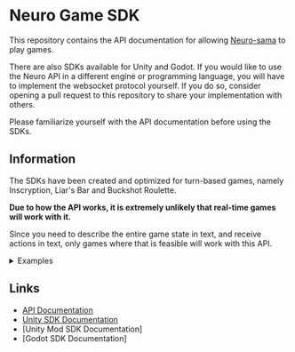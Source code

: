 # Neuro Game SDK

This repository contains the API documentation for allowing [Neuro-sama](https://twitch.tv/vedal987) to play games.

There are also SDKs available for Unity and Godot. If you would like to use the Neuro API in a different engine or programming language, you will have to implement the websocket protocol yourself. If you do so, consider opening a pull request to this repository to share your implementation with others.

Please familiarize yourself with the API documentation before using the SDKs.

## Information 

The SDKs have been created and optimized for turn-based games, namely Inscryption, Liar's Bar and Buckshot Roulette.

**Due to how the API works, it is extremely unlikely that real-time games will work with it.**

Since you need to describe the entire game state in text, and receive actions in text, only games where that is feasible will work with this API.
<details>
<summary>Examples</summary>

- Inscryption? yes
- Liar's Bar? yes
- Buckshot Roulette? yes
- Among Us? no!!!
- Skyrim? no
- League of Legends? no
- Celeste? no
- KTANE? yes i guess
- Uno? YES
- Monopoly? YES
- Euro Truck Sim? no
- CSGO? no lol
- Almost any visual novel ====> YES

</details>

## Links
- [API Documentation](./API/README.md)
- [Unity SDK Documentation](./Unity/README.md)
- [Unity Mod SDK Documentation]
- [Godot SDK Documentation]
